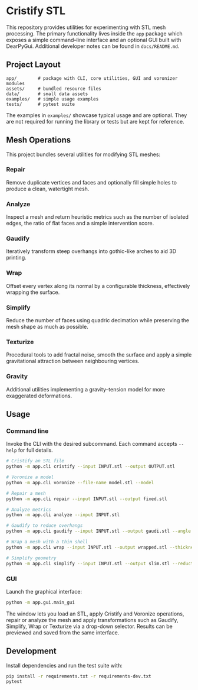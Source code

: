 # Cristify STL

This repository provides utilities for experimenting with STL mesh processing.  The
primary functionality lives inside the `app` package which exposes a simple
command–line interface and an optional GUI built with DearPyGui. Additional
developer notes can be found in `docs/README.md`.

## Project Layout

```
app/        # package with CLI, core utilities, GUI and voronizer modules
assets/     # bundled resource files
data/       # small data assets
examples/   # simple usage examples
tests/      # pytest suite
```

The examples in `examples/` showcase typical usage and are optional. They are not required for running the library or tests but are kept for reference.

## Mesh Operations

This project bundles several utilities for modifying STL meshes:

### Repair

Remove duplicate vertices and faces and optionally fill simple holes to
produce a clean, watertight mesh.

### Analyze

Inspect a mesh and return heuristic metrics such as the number of isolated
edges, the ratio of flat faces and a simple intervention score.

### Gaudify

Iteratively transform steep overhangs into gothic-like arches to aid 3D
printing.

### Wrap

Offset every vertex along its normal by a configurable thickness, effectively
wrapping the surface.

### Simplify

Reduce the number of faces using quadric decimation while preserving the mesh
shape as much as possible.

### Texturize

Procedural tools to add fractal noise, smooth the surface and apply a simple
gravitational attraction between neighbouring vertices.

### Gravity

Additional utilities implementing a gravity–tension model for more exaggerated
deformations.

## Usage

### Command line

Invoke the CLI with the desired subcommand.  Each command accepts `--help`
for full details.

```bash
# Cristify an STL file
python -m app.cli cristify --input INPUT.stl --output OUTPUT.stl

# Voronize a model
python -m app.cli voronize --file-name model.stl --model

# Repair a mesh
python -m app.cli repair --input INPUT.stl --output fixed.stl

# Analyze metrics
python -m app.cli analyze --input INPUT.stl

# Gaudify to reduce overhangs
python -m app.cli gaudify --input INPUT.stl --output gaudi.stl --angle 45

# Wrap a mesh with a thin shell
python -m app.cli wrap --input INPUT.stl --output wrapped.stl --thickness 0.1

# Simplify geometry
python -m app.cli simplify --input INPUT.stl --output slim.stl --reduction 0.5
```

### GUI

Launch the graphical interface:

```bash
python -m app.gui.main_gui
```

The window lets you load an STL, apply Cristify and Voronize operations, repair
or analyze the mesh and apply transformations such as Gaudify, Simplify, Wrap or
Texturize via a drop-down selector.  Results can be previewed and saved from the
same interface.

## Development

Install dependencies and run the test suite with:

```bash
pip install -r requirements.txt -r requirements-dev.txt
pytest
```
